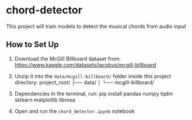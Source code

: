 # chord-detector
This project will train models to detect the musical chords from audio input

## How to Set Up
1. Download the McGill Billboard dataset from:
   https://www.kaggle.com/datasets/jacobvs/mcgill-billboard

2. Unzip it into the `data/mcgill-billboard/` folder inside this project directory:
    project_root/
    ├── data/
    │ └── mcgill-billboard/

3. Dependencies
    In the terminal, run:
    pip install pandas numpy tqdm sklearn matplotlib librosa

4. Open and run the `chord_detector.ipynb` notebook